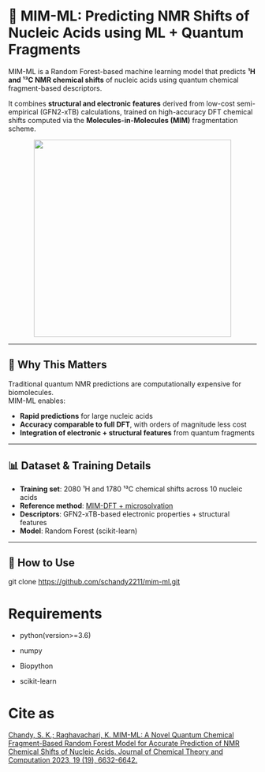 # 🧠 MIM-ML: Predicting NMR Shifts of Nucleic Acids using ML + Quantum Fragments

MIM-ML is a Random Forest-based machine learning model that predicts **¹H and ¹³C NMR chemical shifts** of nucleic acids using quantum chemical fragment-based descriptors.

It combines **structural and electronic features** derived from low-cost semi-empirical (GFN2-xTB) calculations, trained on high-accuracy DFT chemical shifts computed via the **Molecules-in-Molecules (MIM)** fragmentation scheme.

<p align="center">
  <img src="https://github.com/user-attachments/assets/8ef9c252-f907-408f-b5b8-bd0c1a3405c9" width="400"/>
</p>

---

## 🔬 Why This Matters

Traditional quantum NMR predictions are computationally expensive for biomolecules.  
MIM-ML enables:
- **Rapid predictions** for large nucleic acids
- **Accuracy comparable to full DFT**, with orders of magnitude less cost
- **Integration of electronic + structural features** from quantum fragments

---

## 📊 Dataset & Training Details

- **Training set**: 2080 ¹H and 1780 ¹³C chemical shifts across 10 nucleic acids  
- **Reference method**: [MIM-DFT + microsolvation](https://pubs.acs.org/doi/abs/10.1021/acs.jctc.2c00967)  
- **Descriptors**: GFN2-xTB-based electronic properties + structural features  
- **Model**: Random Forest (scikit-learn)

---


## 🚀 How to Use
git clone https://github.com/schandy2211/mim-ml.git


# Requirements
- python(version>=3.6)
* numpy
+ Biopython
- scikit-learn

# Cite as 
[Chandy, S. K.; Raghavachari, K. MIM-ML: A Novel Quantum Chemical Fragment-Based Random Forest Model for Accurate Prediction of NMR Chemical Shifts of Nucleic Acids. Journal of Chemical Theory and Computation 2023, 19 (19), 6632-6642.](https://pubs.acs.org/doi/10.1021/acs.jctc.3c00563)
